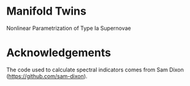 # Manifold Twins

Nonlinear Parametrization of Type Ia Supernovae

# Acknowledgements

The code used to calculate spectral indicators comes from Sam Dixon
(https://github.com/sam-dixon).
